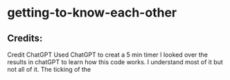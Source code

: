 # getting-to-know-each-other
## Credits:
Credit ChatGPT
Used ChatGPT to creat a 5 min timer I looked over the results in chatGPT to learn how this code works. I understand most of it but not all of it. The ticking of the 